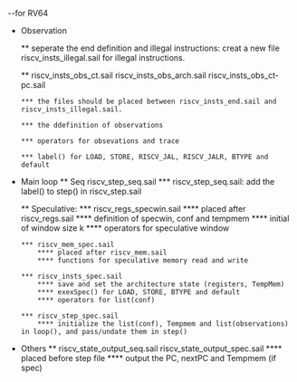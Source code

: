 
--for RV64
*	Observation

    ** seperate the end definition and illegal instructions: creat a new file riscv_insts_illegal.sail for illegal instructions.
	
	** riscv_insts_obs_ct.sail riscv_insts_obs_arch.sail riscv_insts_obs_ct-pc.sail 
		
		*** the files should be placed between riscv_insts_end.sail and riscv_insts_illegal.sail.
		
		*** the ddefinition of observations
		
		*** operators for obsevations and trace
		
		*** label() for LOAD, STORE, RISCV_JAL, RISCV_JALR, BTYPE and default 



*	Main loop
	** Seq riscv_step_seq.sail
		*** riscv_step_seq.sail: add the label() to step() in riscv_step.sail
			
	** Speculative: 
		*** riscv_regs_specwin.sail
			**** placed after riscv_regs.sail
			**** definition of specwin, conf and tempmem
			**** initial of window size k
			**** operators for speculative window

		*** riscv_mem_spec.sail
			**** placed after riscv_mem.sail
			**** functions for speculative memory read and write

		*** riscv_insts_spec.sail
			**** save and set the architecture state (registers, TempMem)
			**** exexSpec() for LOAD, STORE, BTYPE and default
			**** operators for list(conf)

		*** riscv_step_spec.sail
			**** initialize the list(conf), Tempmem and list(observations) in loop(), and pass/undate them in step()

* Others
	** riscv_state_output_seq.sail riscv_state_output_spec.sail
		**** placed before step file
		**** output the PC, nextPC and Tempmem (if spec)
